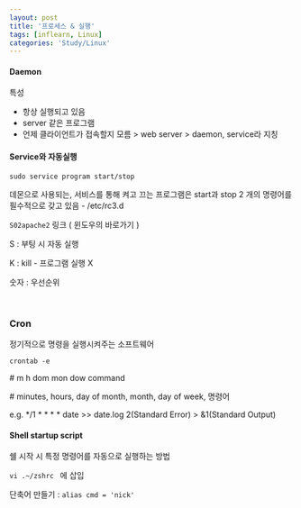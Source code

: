 ```yaml
---
layout: post
title: '프로세스 & 실행'
tags: [inflearn, Linux]
categories: 'Study/Linux'
---
```


#### Daemon

특성 

- 항상 실행되고 있음
- server 같은 프로그램
- 언제 클라이언트가 접속할지 모름 > web server > daemon, service라 지칭



#### Service와 자동실행

`sudo service program start/stop`

데몬으로 사용되는, 서비스를 통해 켜고 끄는 프로그램은 start과 stop 2 개의 명령어를 필수적으로 갖고 있음 - /etc/rc3.d

`S02apache2` 링크 ( 윈도우의 바로가기 )

S : 부팅 시 자동 실행

K : kill - 프로그램 실행 X

숫자 : 우선순위

<br>

### Cron

정기적으로 명령을 실행시켜주는 소프트웨어 

`crontab -e`

\# m h dom mon dow    command

\# minutes, hours, day of month, month, day of week, 명령어

e.g. */1 * * * * date >> date.log 2(Standard Error) > &1(Standard Output)



#### Shell startup script

쉘 시작 시 특정 명령어를 자동으로 실행하는 방법

`vi .~/zshrc ` 에 삽입

단축어 만들기 : `alias cmd = 'nick'`